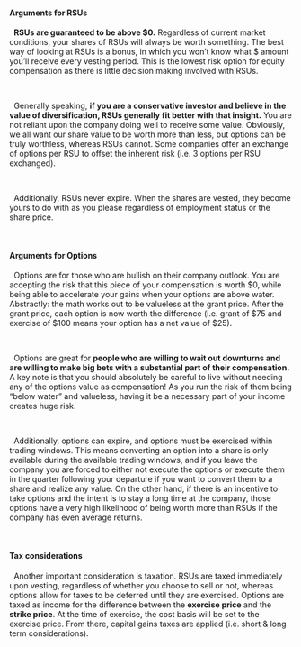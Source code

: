 #### Arguments for RSUs

&nbsp;&nbsp;**RSUs are guaranteed to be above $0.** Regardless of current market conditions, your shares of RSUs will always be worth something. The best way of looking at RSUs is a bonus, in which you won’t know what $ amount you’ll receive every vesting period. This is the lowest risk option for equity compensation as there is little decision making involved with RSUs.

<br/>

&nbsp;&nbsp;Generally speaking, **if you are a conservative investor and believe in the value of diversification, RSUs generally fit better with that insight.** You are not reliant upon the company doing well to receive some value. Obviously, we all want our share value to be worth more than less, but options can be truly worthless, whereas RSUs cannot. Some companies offer an exchange of options per RSU to offset the inherent risk (i.e. 3 options per RSU exchanged).

<br/>

&nbsp;&nbsp;Additionally, RSUs never expire. When the shares are vested, they become yours to do with as you please regardless of employment status or the share price.

<br/>

#### Arguments for Options

&nbsp;&nbsp;Options are for those who are bullish on their company outlook. You are accepting the risk that this piece of your compensation is worth $0, while being able to accelerate your gains when your options are above water. Abstractly: the math works out to be valueless at the grant price. After the grant price, each option is now worth the difference (i.e. grant of $75 and exercise of $100 means your option has a net value of $25).

<br/>

&nbsp;&nbsp;Options are great for **people who are willing to wait out downturns and are willing to make big bets with a substantial part of their compensation.** A key note is that you should absolutely be careful to live without needing any of the options value as compensation! As you run the risk of them being “below water” and valueless, having it be a necessary part of your income creates huge risk.

<br/>

&nbsp;&nbsp;Additionally, options can expire, and options must be exercised within trading windows. This means converting an option into a share is only available during the available trading windows, and if you leave the company you are forced to either not execute the options or execute them in the quarter following your departure if you want to convert them to a share and realize any value. On the other hand, if there is an incentive to take options and the intent is to stay a long time at the company, those options have a very high likelihood of being worth more than RSUs if the company has even average returns.

<br/>

#### Tax considerations

&nbsp;&nbsp;Another important consideration is taxation. RSUs are taxed immediately upon vesting, regardless of whether you choose to sell or not, whereas options allow for taxes to be deferred until they are exercised. Options are taxed as income for the difference between the **exercise price** and the **strike price**. At the time of exercise, the cost basis will be set to the exercise price. From there, capital gains taxes are applied (i.e. short & long term considerations).